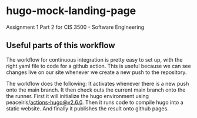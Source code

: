 # hugo-mock-landing-page
Assignment 1 Part 2 for CIS 3500 - Software Engineering


## Useful parts of this workflow

The workflow for continuous integration is pretty easy to set up, with the right yaml file to code for a github action. This is useful because we can see changes live on our site whenever we create a new push to the repository.

The workflow does the following:
It activates whenever there is a new push onto the main branch. It then check outs the current main branch onto the the runner. First it will initialize the hugo environment using peaceiris/actions-hugo@v2.6.0. Then it runs code to compile hugo into a static website. And finally it publishes the result onto github pages.
